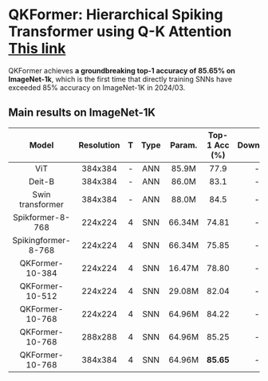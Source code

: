 # QKFormer: Hierarchical Spiking Transformer using Q-K Attention [This link](https://arxiv.org/pdf/2403.16552.pdf)


QKFormer achieves **a groundbreaking top-1 accuracy of **85.65%** on ImageNet-1k**, which is the first time that directly training SNNs have exceeded 85% accuracy on ImageNet-1K in 2024/03.


## Main results on ImageNet-1K

| Model                | Resolution| T      |  Type    | Param.      | Top-1 Acc (%)| Download |
| :---:                | :---:     | :---:  |:---:  | :---:       |:---:      |:---:      |
| ViT                  | 384x384   | -      | ANN   |  85.9M     |  77.9    |   -       |
| Deit-B               | 384x384   | -      | ANN   |  86.0M     |  83.1    |   -       |
| Swin transformer     | 384x384   | -      | ANN   |  88.0M     |  84.5    |   -       |
| Spikformer-8-768     | 224x224   | 4      | SNN   |  66.34M     |  74.81    |   -       |
| Spikingformer-8-768  | 224x224   | 4      | SNN   |  66.34M     |  75.85    |   -       |
| QKFormer-10-384     | 224x224   | 4      | SNN   | 16.47M     |  78.80    |   -       |
| QKFormer-10-512     | 224x224   | 4      | SNN   | 29.08M     |  82.04     |     -     |
| QKFormer-10-768     | 224x224   | 4      | SNN   |  64.96M     |   84.22    |   -        | 
| QKFormer-10-768     | 288x288   | 4     | SNN   |  64.96M     |   85.25   |   -        | 
| QKFormer-10-768     | 384x384   | 4      | SNN   |  64.96M     |  **85.65**   |   -        | 
